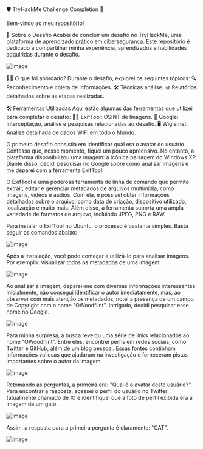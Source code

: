 🛡️ TryHackMe Challenge Completion 🎉

Bem-vindo ao meu repositório!

📜 Sobre o Desafio
Acabei de concluir um desafio no TryHackMe, uma plataforma de aprendizado prático em cibersegurança. Este repositório é dedicado a compartilhar minha experiência, aprendizados e habilidades adquiridas durante o desafio.

![image](https://github.com/user-attachments/assets/1e68cb52-744f-41f1-a8f1-a3b4282124a9)

🧑‍💻 O que foi abordado?
Durante o desafio, explorei os seguintes tópicos:
🔍 Reconhecimento e coleta de informações.
🛠️ Técnicas análise.
📊 Relatórios detalhados sobre as etapas realizadas.

🛠️ Ferramentas Utilizadas
Aqui estão algumas das ferramentas que utilizei para completar o desafio:
🕵️‍♂️ ExifTool: OSINT de Imagens.
🔧 Google: Interceptação, análise e pesquisas relacionadas ao desafio.
🖥️ Wigle.net: Análise detalhada de dados WIFI em todo o Mundo.

O primeiro desafio consistia em identificar qual era o avatar do usuário. Confesso que, nesse momento, fiquei um pouco apreensivo. No entanto, a plataforma disponibilizou uma imagem: a icônica paisagem do Windows XP. Diante disso, decidi pesquisar no Google sobre como analisar imagens e me deparei com a ferramenta ExifTool.

O ExifTool é uma poderosa ferramenta de linha de comando que permite extrair, editar e gerenciar metadados de arquivos multimídia, como imagens, vídeos e áudios. Com ela, é possível obter informações detalhadas sobre o arquivo, como data de criação, dispositivo utilizado, localização e muito mais. Além disso, a ferramenta suporta uma ampla variedade de formatos de arquivo, incluindo JPEG, PNG e RAW.

Para instalar o ExifTool no Ubuntu, o processo é bastante simples. Basta seguir os comandos abaixo:

![image](https://github.com/user-attachments/assets/c231e74e-7f6c-407a-afbf-32bdb5dd3da9)

Após a instalação, você pode começar a utilizá-lo para analisar imagens. Por exemplo:
Visualizar todos os metadados de uma imagem:

![image](https://github.com/user-attachments/assets/f7863f70-92f6-4855-b9d1-0bd13184059d)

Ao analisar a imagem, deparei-me com diversas informações interessantes. Inicialmente, não consegui identificar o autor imediatamente, mas, ao observar com mais atenção os metadados, notei a presença de um campo de Copyright com o nome "OWoodflint". Intrigado, decidi pesquisar esse nome no Google.

![image](https://github.com/user-attachments/assets/80b147ac-b92d-4186-9616-be9c946ccdde)

Para minha surpresa, a busca revelou uma série de links relacionados ao nome "OWoodflint". Entre eles, encontrei perfis em redes sociais, como Twitter e GitHub, além de um blog pessoal. Essas fontes continham informações valiosas que ajudaram na investigação e forneceram pistas importantes sobre o autor da imagem.

![image](https://github.com/user-attachments/assets/8649e944-c593-4f83-bbb6-98920470b708)

Retomando as perguntas, a primeira era: "Qual é o avatar deste usuário?". Para encontrar a resposta, acessei o perfil do usuário no Twitter (atualmente chamado de X) e identifiquei que a foto de perfil exibida era a imagem de um gato.

![image](https://github.com/user-attachments/assets/8faf7ee0-1ca6-4b6f-b0ce-4eb781ed1e88)

Assim, a resposta para a primeira pergunta é claramente: "CAT". 

![image](https://github.com/user-attachments/assets/849680e6-e16c-473e-be6e-63654a01d0cd)




